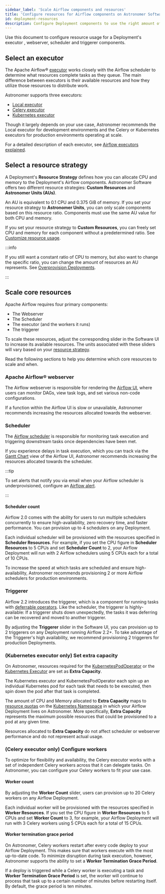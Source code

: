```yaml
---
sidebar_label: 'Scale Airflow components and resources'
title: 'Configure resources for Airflow components on Astronomer Software Deployments'
id: deployment-resources
description: Configure Deployment components to use the right amount of computational resources for your use case.
---
```


Use this document to configure resource usage for a Deployment's executor , webserver, scheduler and triggerer components.

## Select an executor

The Apache Airflow® [executor](https://airflow.apache.org/docs/apache-airflow/stable/executor/index.html) works closely with the Airflow scheduler to determine what resources complete tasks as they queue. The main difference between executors is their available resources and how they utilize those resources to distribute work.

Astronomer supports three executors:

- [Local executor](https://airflow.apache.org/docs/apache-airflow/stable/executor/local.html)
- [Celery executor](https://airflow.apache.org/docs/apache-airflow/stable/executor/celery.html)
- [Kubernetes executor](https://airflow.apache.org/docs/apache-airflow/stable/executor/kubernetes.html)

Though it largely depends on your use case, Astronomer recommends the Local executor for development environments and the Celery or Kubernetes executors for production environments operating at scale.

For a detailed description of each executor, see [Airflow executors explained](https://docs.astronomer.io/learn/airflow-executors-explained).

## Select a resource strategy

A Deployment's **Resource Strategy** defines how you can allocate CPU and memory to the Deployment's Airflow components. Astronomer Software offers two different resource strategies: **Custom Resources** and **Astronomer Units (AUs)**.

An AU is equivalent to 0.1 CPU and 0.375 GiB of memory. If you set your resource strategy to **Astronomer Units**, you can only scale components based on this resource ratio. Components must use the same AU value for both CPU and memory.

If you set your resource strategy to **Custom Resources**, you can freely set CPU and memory for each component without a predetermined ratio. See [Customize resource usage](customize-resource-usage.md).

:::info

If you still want a constant ratio of CPU to memory, but also want to change the specific ratio, you can change the amount of resources an AU represents. See [Overprovision Deployments](cluster-resource-provisioning).

:::

## Scale core resources

Apache Airflow requires four primary components:

- The Webserver
- The Scheduler
- The executor (and the workers it runs)
- The triggerer

To scale these resources, adjust the corresponding slider in the Software UI to increase its available resources. The units associated with these sliders will vary based on your [resource strategy](#select-a-resource-strategy). 

Read the following sections to help you determine which core resources to scale and when.

### Apache Airflow® webserver

The Airflow webserver is responsible for rendering the [Airflow UI](https://airflow.apache.org/docs/apache-airflow/stable/ui.html), where users can monitor DAGs, view task logs, and set various non-code configurations.

If a function within the Airflow UI is slow or unavailable, Astronomer recommends increasing the resources allocated towards the webserver.

### Scheduler

The [Airflow scheduler](https://airflow.apache.org/docs/apache-airflow/stable/scheduler.html) is responsible for monitoring task execution and triggering downstream tasks once dependencies have been met.

If you experience delays in task execution, which you can track via the [Gantt Chart](https://airflow.apache.org/docs/apache-airflow/stable/ui.html#gantt-chart) view of the Airflow UI, Astronomer recommends increasing the resources allocated towards the scheduler. 

:::tip

To set alerts that notify you via email when your Airflow scheduler is underprovisioned, configure an [Airflow alert](airflow-alerts.md).

:::

#### Scheduler count

Airflow 2.0 comes with the ability for users to run multiple schedulers concurrently to ensure high-availability, zero recovery time, and faster performance. You can provision up to 4 schedulers on any Deployment.

Each individual scheduler will be provisioned with the resources specified in **Scheduler Resources**. For example, if you set the CPU figure in **Scheduler Resources** to 5 CPUs and set **Scheduler Count** to 2, your Airflow Deployment will run with 2 Airflow schedulers using 5 CPUs each for a total of 10 CPUs.

To increase the speed at which tasks are scheduled and ensure high-availability, Astronomer recommends provisioning 2 or more Airflow schedulers for production environments.

### Triggerer

Airflow 2.2 introduces the triggerer, which is a component for running tasks with [deferrable operators](https://airflow.apache.org/docs/apache-airflow/stable/authoring-and-scheduling/deferring.html). Like the scheduler, the triggerer is highly-available: If a triggerer shuts down unexpectedly, the tasks it was deferring can be recovered and moved to another triggerer.

By adjusting the **Triggerer** slider in the Software UI, you can provision up to 2 triggerers on any Deployment running Airflow 2.2+. To take advantage of the Triggerer's high availability, we recommend provisioning 2 triggerers for production Deployments.

### (Kubernetes executor only) Set extra capacity

On Astronomer, resources required for the [KubernetesPodOperator](kubepodoperator.md) or the [Kubernetes Executor](kubernetes-executor.md) are set as **Extra Capacity**.

The Kubernetes executor and KubernetesPodOperator each spin up an individual Kubernetes pod for each task that needs to be executed, then spin down the pod after that task is completed.

The amount of CPU and Memory allocated to **Extra Capacity** maps to [resource quotas](https://kubernetes.io/docs/concepts/policy/resource-quotas/) on the [Kubernetes Namespace](https://kubernetes.io/docs/concepts/overview/working-with-objects/namespaces/) in which your Airflow Deployment lives on Astronomer. More specifically, **Extra Capacity** represents the maximum possible resources that could be provisioned to a pod at any given time.

Resources allocated to **Extra Capacity** do not affect scheduler or webserver performance and do not represent actual usage. 

### (Celery executor only) Configure workers

To optimize for flexibility and availability, the Celery executor works with a set of independent Celery workers across that it can delegate tasks. On Astronomer, you can configure your Celery workers to fit your use case.

#### Worker count

By adjusting the **Worker Count** slider, users can provision up to 20 Celery workers on any Airflow Deployment.

Each individual worker will be provisioned with the resources specified in **Worker Resources**. If you set the CPU figure in **Worker Resources** to 5 CPUs and set **Worker Count** to 3, for example, your Airflow Deployment will run with 3 Celery workers using 5 CPUs each for a total of 15 CPUs.

#### Worker termination grace period

On Astronomer, Celery workers restart after every code deploy to your Airflow Deployment. This makes sure that workers execute with the most up-to-date code. To minimize disruption during task execution, however, Astronomer supports the ability to set a **Worker Termination Grace Period**.

If a deploy is triggered while a Celery worker is executing a task and **Worker Termination Grace Period** is set, the worker will continue to process that task up to a certain number of minutes before restarting itself. By default, the grace period is ten minutes.